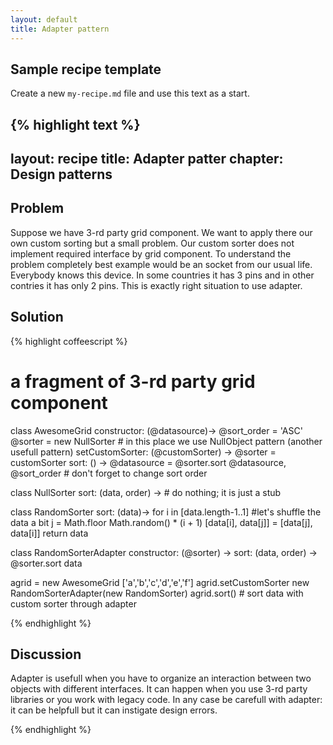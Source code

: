 ```yaml
---
layout: default
title: Adapter pattern
---
```


## Sample recipe template

Create a new `my-recipe.md` file and use this text as a start.

{% highlight text %}
---
layout: recipe
title: Adapter patter
chapter: Design patterns
---
## Problem

Suppose we have 3-rd party grid component. We want to apply there our own custom sorting but a small problem. Our custom sorter does not implement required interface by grid component.
To understand the problem completely best example would be an socket from our usual life. Everybody knows this device. In some countries it has 3 pins and in other contries it has only 2 pins. 
This is exactly right situation to use adapter. 

## Solution
{% highlight coffeescript %}
# a fragment of 3-rd party grid component
class AwesomeGrid
	constructor: (@datasource)->
		@sort_order = 'ASC' 
		@sorter = new NullSorter # in this place we use NullObject pattern (another usefull pattern)
	setCustomSorter: (@customSorter) ->
		@sorter = customSorter
	sort: () ->
		@datasource = @sorter.sort @datasource, @sort_order
		# don't forget to change sort order


class NullSorter
	sort: (data, order) -> # do nothing; it is just a stub
	
class RandomSorter
	sort: (data)->
		for i in [data.length-1..1] #let's shuffle the data a bit
    			j = Math.floor Math.random() * (i + 1)
    			[data[i], data[j]] = [data[j], data[i]]
		return data

class RandomSorterAdapter
	constructor: (@sorter) ->
	sort: (data, order) ->
		@sorter.sort data

agrid = new AwesomeGrid ['a','b','c','d','e','f']
agrid.setCustomSorter new RandomSorterAdapter(new RandomSorter)
agrid.sort() # sort data with custom sorter through adapter

{% endhighlight %}

## Discussion

Adapter is usefull when you have to organize an interaction between two objects with different interfaces. It can happen when you use 3-rd party libraries  or you work with legacy code. 
In any case be carefull with adapter: it can be helpfull but it can instigate design errors. 

{% endhighlight %}
